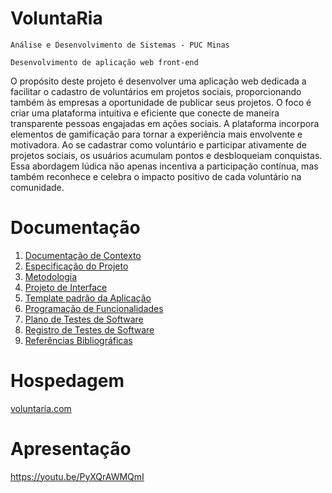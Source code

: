 # VoluntaRia

`Análise e Desenvolvimento de Sistemas - PUC Minas`

`Desenvolvimento de aplicação web front-end`

O propósito deste projeto é desenvolver uma aplicação web dedicada a facilitar o cadastro de voluntários em projetos sociais, proporcionando também às empresas a oportunidade de publicar seus projetos. O foco é criar uma plataforma intuitiva e eficiente que conecte de maneira transparente pessoas engajadas em ações sociais. A plataforma incorpora elementos de gamificação para tornar a experiência mais envolvente e motivadora. Ao se cadastrar como voluntário e participar ativamente de projetos sociais, os usuários acumulam pontos e desbloqueiam conquistas. Essa abordagem lúdica não apenas incentiva a participação contínua, mas também reconhece e celebra o impacto positivo de cada voluntário na comunidade.

# Documentação

<ol>
<li><a href="documentos/01-Documentação de Contexto.md"> Documentação de Contexto</a></li>
<li><a href="documentos/02-Especificação do Projeto.md"> Especificação do Projeto</a></li>
<li><a href="documentos/03-Metodologia.md"> Metodologia</a></li>
<li><a href="documentos/04-Projeto de Interface.md"> Projeto de Interface</a></li>
<li><a href="documentos/05-Template padrão da Aplicação.md"> Template padrão da Aplicação</a></li>
<li><a href="documentos/06-Programação de Funcionalidades.md"> Programação de Funcionalidades</a></li>
<li><a href="documentos/07-Plano de Testes de Software.md"> Plano de Testes de Software</a></li>
<li><a href="documentos/08-Registro de Testes de Software.md"> Registro de Testes de Software</a></li>
<li><a href="documentos/09-Referências Bibliográficas.md"> Referências Bibliográficas</a></li>
</ol>

# Hospedagem

[voluntaria.com](https://voluntaria.vercel.app/index.html)

# Apresentação

https://youtu.be/PyXQrAWMQmI
